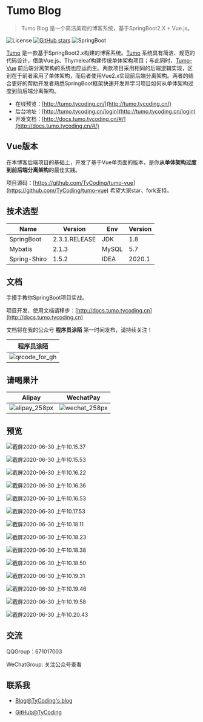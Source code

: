 # Tumo Blog

> Tumo Blog 是一个简洁美观的博客系统，基于SpringBoot2.X + Vue.js。

![License](https://img.shields.io/badge/License-MIT-green)  [![GitHub stars](https://img.shields.io/github/stars/TyCoding/tumo?label=Stars)](https://github.com/TyCoding/tumo/stargazers)  ![SpringBoot](https://img.shields.io/badge/SpringBoot-2.3.1.RELEASE-orange)

[Tumo](https://github.com/TyCoding/tumo) 是一款基于SpringBoot2.x构建的博客系统。[Tumo](https://github.com/TyCoding/tumo) 系统具有简洁、规范的代码设计，借助Vue.js、Thymeleaf构建传统单体架构项目；与此同时，[Tumo-Vue](https://github.com/TyCoding/tumo-vue) 前后端分离架构的系统也应运而生。两款项目采用相同的后端逻辑实现，区别在于前者采用了单体架构，而后者使用Vue2.x实现前后端分离架构。两者的结合更好的帮助开发者熟悉SpringBoot框架快速开发并学习项目如何从单体架构过度到前后端分离架构。

- 在线预览：[http://tumo.tycoding.cn/](http://tumo.tycoding.cn/)
- 后台地址：[http://tumo.tycoding.cn/login](http://tumo.tycoding.cn/login)
- 开发文档：[http://docs.tumo.tycoding.cn/#/](http://docs.tumo.tycoding.cn/#/)

## Vue版本

在本博客后端项目的基础上，开发了基于Vue单页面的版本，是你**从单体架构过度到前后端分离架构**的最佳实践。

项目源码：[https://github.com/TyCoding/tumo-vue](https://github.com/TyCoding/tumo-vue) 希望大家star、fork支持。

## 技术选型

| Name | Version | Env | Version |
| -- | -- | -- | -- |
| SpringBoot | 2.3.1.RELEASE | JDK | 1.8 |
| Mybatis | 2.1.3 | MySQL | 5.7 |
| Spring-Shiro | 1.5.2 | IDEA | 2020.1 |

## 文档

手摸手教你SpringBoot项目实战。

项目开发、使用文档请移步：[http://docs.tumo.tycoding.cn](http://docs.tumo.tycoding.cn) 


文档将在我的公众号 **程序员涂陌** 第一时间发布，请持续关注！

| 程序员涂陌                                                  |
| ----------------------------------------------------------- |
| ![qrcode_for_gh](http://cdn.tycoding.cn/20200610184737.jpg) |

## 请喝果汁

| Alipay                                                     | WechatPay                                                  |
| ---------------------------------------------------------- | ---------------------------------------------------------- |
| ![alipay_258px](http://cdn.tycoding.cn/20200610132929.png) | ![wechat_258px](http://cdn.tycoding.cn/20200610132940.png) |

## 预览

![截屏2020-06-30 上午10.15.37](http://cdn.tycoding.cn/20200630101539.png)

![截屏2020-06-30 上午10.15.53](http://cdn.tycoding.cn/20200630101555.png)

![截屏2020-06-30 上午10.16.22](http://cdn.tycoding.cn/20200630101625.png)

![截屏2020-06-30 上午10.16.36](http://cdn.tycoding.cn/20200630101638.png)

![截屏2020-06-30 上午10.16.53](http://cdn.tycoding.cn/20200630101655.png)

![截屏2020-06-30 上午10.17.53](http://cdn.tycoding.cn/20200630101800.png)

![截屏2020-06-30 上午10.18.11](http://cdn.tycoding.cn/20200630101813.png)

![截屏2020-06-30 上午10.18.23](http://cdn.tycoding.cn/20200630101825.png)

![截屏2020-06-30 上午10.18.38](http://cdn.tycoding.cn/20200630101840.png)

![截屏2020-06-30 上午10.18.50](http://cdn.tycoding.cn/20200630101852.png)

![截屏2020-06-30 上午10.19.31](http://cdn.tycoding.cn/20200630101934.png)

![截屏2020-06-30 上午10.19.46](http://cdn.tycoding.cn/20200630101948.png)

![截屏2020-06-30 上午10.19.58](http://cdn.tycoding.cn/20200630102000.png)

![截屏2020-06-30 上午10.20.43](http://cdn.tycoding.cn/20200630102045.png)


## 交流

QQGroup：671017003   

WeChatGroup:  关注公众号查看

## 联系我

- [Blog@TyCoding's blog](http://www.tycoding.cn)

- [GitHub@TyCoding](https://github.com/TyCoding)
